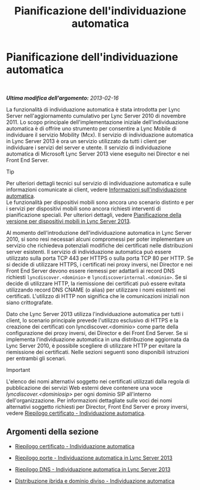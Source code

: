 ﻿---
title: Pianificazione dell'individuazione automatica
TOCTitle: Pianificazione dell'individuazione automatica
ms:assetid: 51f1ff94-1d64-4e6d-a878-b86fa07edc2d
ms:mtpsurl: https://technet.microsoft.com/it-it/library/JJ945628(v=OCS.15)
ms:contentKeyID: 52062160
ms.date: 08/24/2015
mtps_version: v=OCS.15
ms.translationtype: HT
---

# Pianificazione dell'individuazione automatica

 

_**Ultima modifica dell'argomento:** 2013-02-16_

La funzionalità di individuazione automatica è stata introdotta per Lync Server nell'aggiornamento cumulativo per Lync Server 2010 di novembre 2011. Lo scopo principale dell'implementazione iniziale dell'individuazione automatica è di offrire uno strumento per consentire a Lync Mobile di individuare il servizio Mobility (Mcx). Il servizio di individuazione automatica in Lync Server 2013 è ora un servizio utilizzato da tutti i client per individuare i servizi del server e utente. Il servizio di individuazione automatica di Microsoft Lync Server 2013 viene eseguito nei Director e nei Front End Server.

> [!tip]  
> Per ulteriori dettagli tecnici sul servizio di individuazione automatica e sulle informazioni comunicate ai client, vedere <a href="lync-server-2013-understanding-autodiscover.md">Informazioni sull'individuazione automatica</a>.<br />Le funzionalità per dispositivi mobili sono ancora uno scenario distinto e per i servizi per dispositivi mobili sono ancora richiesti interventi di pianificazione speciali. Per ulteriori dettagli, vedere <a href="lync-server-2013-planning-for-mobility.md">Pianificazione della versione per dispositivi mobili in Lync Server 2013</a>.

Al momento dell'introduzione dell'individuazione automatica in Lync Server 2010, si sono resi necessari alcuni compromessi per poter implementare un servizio che richiedeva potenziali modifiche dei certificati nelle distribuzioni server esistenti. Il servizio di individuazione automatica può essere utilizzato sulla porta TCP 443 per HTTPS o sulla porta TCP 80 per HTTP. Se si decide di utilizzare HTTPS, i certificati nei proxy inversi, nei Director e nei Front End Server devono essere riemessi per adattarli ai record DNS richiesti `lyncdiscover.<dominio>` e `lyncdiscoverinternal.<dominio>`. Se si decide di utilizzare HTTP, la riemissione dei certificati può essere evitata utilizzando record DNS CNAME (o alias) per utilizzare i nomi esistenti nei certificati. L'utilizzo di HTTP non significa che le comunicazioni iniziali non siano crittografate.

Dato che Lync Server 2013 utilizza l'individuazione automatica per tutti i client, lo scenario principale prevede l'utilizzo esclusivo di HTTPS e la creazione dei certificati con lyncdiscover.\<dominio\> come parte della configurazione dei proxy inversi, dei Director e dei Front End Server. Se si implementa l'individuazione automatica in una distribuzione aggiornata da Lync Server 2010, è possibile scegliere di utilizzare HTTP per evitare la riemissione dei certificati. Nelle sezioni seguenti sono disponibili istruzioni per entrambi gli scenari.

> [!IMPORTANT]  
> L'elenco dei nomi alternativi soggetto nei certificati utilizzati dalla regola di pubblicazione dei servizi Web esterni deve contenere una voce <em>lyncdiscover.&lt;dominiosip&gt;</em> per ogni dominio SIP all'interno dell'organizzazione. Per informazioni dettagliate sulle voci dei nomi alternativi soggetto richiesti per Director, Front End Server e proxy inversi, vedere <a href="lync-server-2013-certificate-summary-autodiscover.md">Riepilogo certificato - Individuazione automatica</a>.

## Argomenti della sezione

  - [Riepilogo certificato - Individuazione automatica](lync-server-2013-certificate-summary-autodiscover.md)

  - [Riepilogo porte - Individuazione automatica in Lync Server 2013](lync-server-2013-port-summary-autodiscover.md)

  - [Riepilogo DNS - Individuazione automatica in Lync Server 2013](lync-server-2013-dns-summary-autodiscover.md)

  - [Distribuzione ibrida e dominio diviso - Individuazione automatica](lync-server-2013-hybrid-and-split-domain-autodiscover.md)

